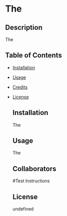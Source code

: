 # The

  ## Description
  The


  ## Table of Contents
* [Installation](#installation)
* [Usage](#usage)
* [Credits](#credits)
* [License](#license)


  

  ## Installation
  The



  ## Usage
  The



  ## Collaborators 


  #Test Instructions



  ## License
  undefined

